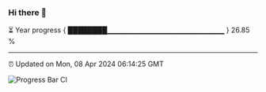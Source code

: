 ### Hi there 👋

⏳ Year progress { ████████▁▁▁▁▁▁▁▁▁▁▁▁▁▁▁▁▁▁▁▁▁▁ } 26.85 %

---

⏰ Updated on Mon, 08 Apr 2024 06:14:25 GMT

![Progress Bar CI](https://github.com/liununu/liununu/workflows/Progress%20Bar%20CI/badge.svg)
